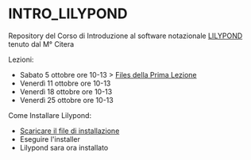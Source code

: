 # INTRO_LILYPOND
Repository del Corso di Introduzione al software notazionale [LILYPOND](http://lilypond.org/index.it.html) tenuto dal M° Citera

Lezioni:

* Sabato 5 ottobre ore 10-13 > [Files della Prima Lezione](https://github.com/SMERM/INTRO_LILYPOND/tree/master/05102019_Lezione_01)
* Venerdì 11 ottobre ore 10-13
* Venerdì 18 ottobre ore 10-13
* Venerdì 25 ottobre ore 10-13

Come Installare Lilypond:
* [Scaricare il file di installazione](http://lilypond.org/download.it.html)
* Eseguire l'installer
* Lilypond sara ora installato
